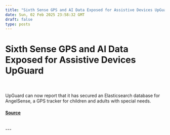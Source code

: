 ```yaml
---
title: "Sixth Sense GPS and AI Data Exposed for Assistive Devices UpGuard"
date: Sun, 02 Feb 2025 23:58:32 GMT
draft: false
type: posts
---
```

# Sixth Sense GPS and AI Data Exposed for Assistive Devices UpGuard

<br/>

<br/>
UpGuard can now report that it has secured an Elasticsearch database for AngelSense, a GPS tracker for children and adults with special needs.

#### [Source](https://www.upguard.com/breaches/angelsense-data-leak)

<br/>
---
